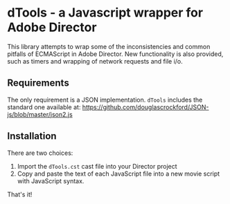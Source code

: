 # dTools - a Javascript wrapper for Adobe Director
   
This library attempts to wrap some of the inconsistencies and common pitfalls
of ECMAScript in Adobe Director. New functionality is also provided, such as
timers and wrapping of network requests and file i/o.

## Requirements

The only requirement is a JSON implementation. `dTools` includes the standard
one available at: https://github.com/douglascrockford/JSON-js/blob/master/json2.js

## Installation

There are two choices:
1. Import the `dTools.cst` cast file into your Director project
2. Copy and paste the text of each JavaScript file into a new movie script with
   JavaScript syntax.
   
That's it!